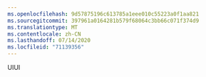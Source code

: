 ```yaml
---
ms.openlocfilehash: 9d57875196c613785a1eee010c55223a0f1aa821
ms.sourcegitcommit: 397961a0164281b579f68064c3bb66c071f374d9
ms.translationtype: MT
ms.contentlocale: zh-CN
ms.lasthandoff: 07/14/2020
ms.locfileid: "71139356"
---
```

<span data-ttu-id="67175-101">UI</span><span class="sxs-lookup"><span data-stu-id="67175-101">UI</span></span>